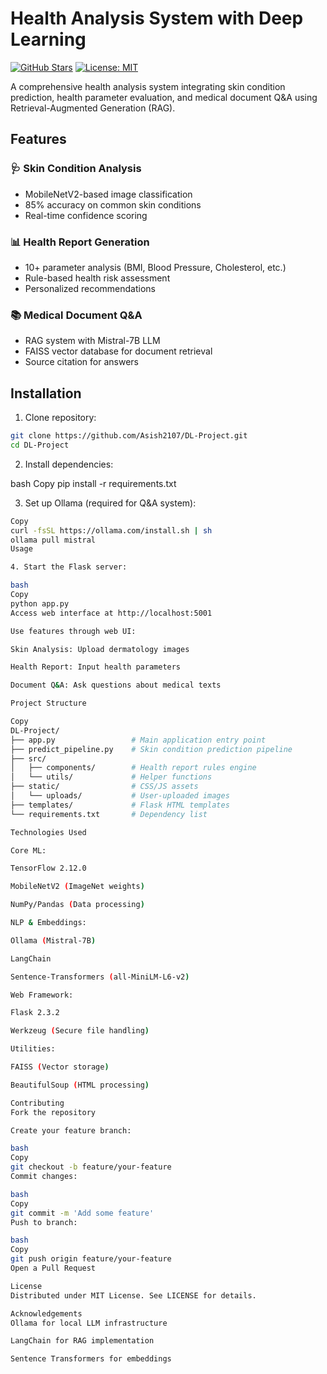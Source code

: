 # Health Analysis System with Deep Learning

[![GitHub Stars](https://img.shields.io/github/stars/Asish2107/DL-Project?style=social)](https://github.com/Asish2107/DL-Project/stargazers)
[![License: MIT](https://img.shields.io/badge/License-MIT-yellow.svg)](https://opensource.org/licenses/MIT)

A comprehensive health analysis system integrating skin condition prediction, health parameter evaluation, and medical document Q&A using Retrieval-Augmented Generation (RAG).

## Features

### 🩺 Skin Condition Analysis
- MobileNetV2-based image classification
- 85% accuracy on common skin conditions
- Real-time confidence scoring

### 📊 Health Report Generation
- 10+ parameter analysis (BMI, Blood Pressure, Cholesterol, etc.)
- Rule-based health risk assessment
- Personalized recommendations

### 📚 Medical Document Q&A
- RAG system with Mistral-7B LLM
- FAISS vector database for document retrieval
- Source citation for answers

## Installation

1. Clone repository:
```bash
git clone https://github.com/Asish2107/DL-Project.git
cd DL-Project
```

2. Install dependencies:

bash
Copy
pip install -r requirements.txt

3. Set up Ollama (required for Q&A system):

```bash
Copy
curl -fsSL https://ollama.com/install.sh | sh
ollama pull mistral
Usage

4. Start the Flask server:

bash
Copy
python app.py
Access web interface at http://localhost:5001

Use features through web UI:

Skin Analysis: Upload dermatology images

Health Report: Input health parameters

Document Q&A: Ask questions about medical texts

Project Structure

Copy
DL-Project/
├── app.py                 # Main application entry point
├── predict_pipeline.py    # Skin condition prediction pipeline
├── src/
│   ├── components/        # Health report rules engine
│   └── utils/             # Helper functions
├── static/                # CSS/JS assets
│   └── uploads/           # User-uploaded images
├── templates/             # Flask HTML templates
└── requirements.txt       # Dependency list

Technologies Used

Core ML:

TensorFlow 2.12.0

MobileNetV2 (ImageNet weights)

NumPy/Pandas (Data processing)

NLP & Embeddings:

Ollama (Mistral-7B)

LangChain

Sentence-Transformers (all-MiniLM-L6-v2)

Web Framework:

Flask 2.3.2

Werkzeug (Secure file handling)

Utilities:

FAISS (Vector storage)

BeautifulSoup (HTML processing)

Contributing
Fork the repository

Create your feature branch:

bash
Copy
git checkout -b feature/your-feature
Commit changes:

bash
Copy
git commit -m 'Add some feature'
Push to branch:

bash
Copy
git push origin feature/your-feature
Open a Pull Request

License
Distributed under MIT License. See LICENSE for details.

Acknowledgements
Ollama for local LLM infrastructure

LangChain for RAG implementation

Sentence Transformers for embeddings